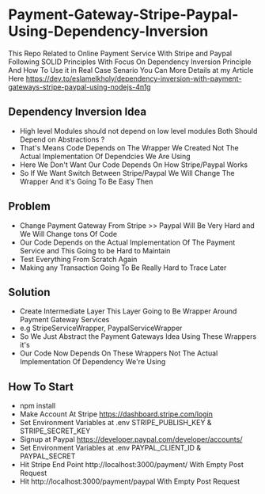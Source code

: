 # Payment-Gateway-Stripe-Paypal-Using-Dependency-Inversion

This Repo Related to Online Payment Service With Stripe and Paypal Following SOLID Principles With Focus On Dependency Inversion Principle
And How To Use it in Real Case Senario You Can More Details at my Article Here
https://dev.to/eslamelkholy/dependency-inversion-with-payment-gateways-stripe-paypal-using-nodejs-4n1g

## Dependency Inversion Idea

- High level Modules should not depend on low level modules Both Should Depend on Abstractions ?
- That's Means Code Depends on The Wrapper We Created Not The Actual Implementation Of Dependcies We Are Using
- Here We Don't Want Our Code Depends On How Stripe/Paypal Works
- So If We Want Switch Between Stripe/Paypal We Will Change The Wrapper And it's Going To Be Easy Then

## Problem

- Change Payment Gateway From Stripe >> Paypal Will Be Very Hard and We Will Change tons Of Code
- Our Code Depends on the Actual Implementation Of The Payment Service and This Going to be Hard to Maintain
- Test Everything From Scratch Again
- Making any Transaction Going To Be Really Hard to Trace Later

## Solution

- Create Intermediate Layer This Layer Going to Be Wrapper Around Payment Gateway Services
- e.g StripeServiceWrapper, PaypalServiceWrapper
- So We Just Abstract the Payment Gateways Idea Using These Wrappers it's
- Our Code Now Depends On These Wrappers Not The Actual Implementation Of Dependency We're Using

## How To Start
- npm install
- Make Account At Stripe https://dashboard.stripe.com/login 
- Set Environment Variables at .env STRIPE_PUBLISH_KEY & STRIPE_SECRET_KEY
- Signup at Paypal https://developer.paypal.com/developer/accounts/
- Set Environment Variables at .env PAYPAL_CLIENT_ID & PAYPAL_SECRET
- Hit Stripe End Point http://localhost:3000/payment/ With Empty Post Request 
- Hit http://localhost:3000/payment/paypal With Empty Post Request
